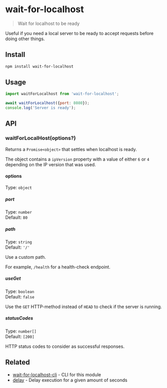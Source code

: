 # wait-for-localhost

> Wait for localhost to be ready

Useful if you need a local server to be ready to accept requests before doing other things.

## Install

```sh
npm install wait-for-localhost
```

## Usage

```js
import waitForLocalhost from 'wait-for-localhost';

await waitForLocalhost({port: 8080});
console.log('Server is ready');
```

## API

### waitForLocalHost(options?)

Returns a `Promise<object>` that settles when localhost is ready.

The object contains a `ipVersion` property with a value of either `6` or `4` depending on the IP version that was used.

#### options

Type: `object`

##### port

Type: `number`\
Default: `80`

##### path

Type: `string`\
Default: `'/'`

Use a custom path.

For example, `/health` for a health-check endpoint.

##### useGet

Type: `boolean`\
Default: `false`

Use the `GET` HTTP-method instead of `HEAD` to check if the server is running.

##### statusCodes

Type: `number[]`\
Default: `[200]`

HTTP status codes to consider as successful responses.

## Related

- [wait-for-localhost-cli](https://github.com/sindresorhus/wait-for-localhost-cli) - CLI for this module
- [delay](https://github.com/sindresorhus/delay) - Delay execution for a given amount of seconds
